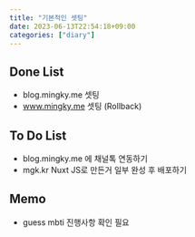 ```yaml
---
title: "기본적인 셋팅"
date: 2023-06-13T22:54:18+09:00
categories: ["diary"]
---
```

## Done List
- blog.mingky.me 셋팅
- www.mingky.me 셋팅 (Rollback)

## To Do List
- blog.mingky.me 에 채널톡 연동하기
- mgk.kr Nuxt JS로 만든거 일부 완성 후 배포하기

## Memo
- guess mbti 진행사항 확인 필요